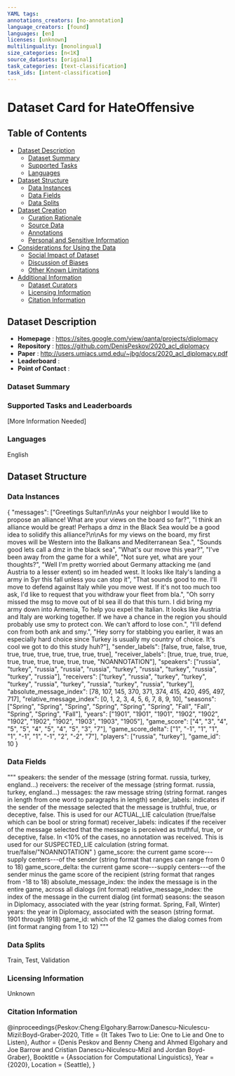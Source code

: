 ```yaml
---
YAML tags:
annotations_creators: [no-annotation]
language_creators: [found]
languages: [en]
licenses: [unknown]
multilinguality: [monolingual]
size_categories: [n<1K]
source_datasets: [original]
task_categories: [text-classification]
task_ids: [intent-classification]
---
```


# Dataset Card for HateOffensive

## Table of Contents
- [Dataset Description](#dataset-description)
  - [Dataset Summary](#dataset-summary)
  - [Supported Tasks](#supported-tasks-and-leaderboards)
  - [Languages](#languages)
- [Dataset Structure](#dataset-structure)
  - [Data Instances](#data-instances)
  - [Data Fields](#data-instances)
  - [Data Splits](#data-instances)
- [Dataset Creation](#dataset-creation)
  - [Curation Rationale](#curation-rationale)
  - [Source Data](#source-data)
  - [Annotations](#annotations)
  - [Personal and Sensitive Information](#personal-and-sensitive-information)
- [Considerations for Using the Data](#considerations-for-using-the-data)
  - [Social Impact of Dataset](#social-impact-of-dataset)
  - [Discussion of Biases](#discussion-of-biases)
  - [Other Known Limitations](#other-known-limitations)
- [Additional Information](#additional-information)
  - [Dataset Curators](#dataset-curators)
  - [Licensing Information](#licensing-information)
  - [Citation Information](#citation-information)

## Dataset Description
- **Homepage** : https://sites.google.com/view/qanta/projects/diplomacy
- **Repository** : https://github.com/DenisPeskov/2020_acl_diplomacy
- **Paper** : http://users.umiacs.umd.edu/~jbg/docs/2020_acl_diplomacy.pdf
- **Leaderboard** : 
- **Point of Contact** : 

### Dataset Summary
### Supported Tasks and Leaderboards
[More Information Needed]
### Languages
English

## Dataset Structure
### Data Instances
{
"messages": 
["Greetings Sultan!\n\nAs your neighbor I would like to propose an alliance! What are your views on the board so far?", "I think an alliance would be great! Perhaps a dmz in the Black Sea would be a good idea to solidify this alliance?\n\nAs for my views on the board, my first moves will be Western into the Balkans and Mediterranean Sea.", "Sounds good lets call a dmz in the black sea", "What's our move this year?", "I've been away from the game for a while", "Not sure yet, what are your thoughts?", "Well I'm pretty worried about Germany attacking me (and Austria to a lesser extent) so im headed west. It looks like Italy's landing a army in Syr this fall unless you can stop it", "That sounds good to me. I'll move to defend against Italy while you move west. If it's not too much too ask, I'd like to request that you withdraw your fleet from bla.", "Oh sorry missed the msg to move out of bl sea ill do that this turn. I did bring my army down into Armenia, To help you expel the Italian. It looks like Austria and Italy are working together. If we have a chance in the region you should probably use smy to protect con. We can't afford to lose con.", "I'll defend con from both ank and smy.", "Hey sorry for stabbing you earlier, it was an especially hard choice since Turkey is usually my country of choice. It's cool we got to do this study huh?"], 
"sender_labels": [false, true, false, true, true, true, true, true, true, true, true], 
"receiver_labels": [true, true, true, true, true, true, true, true, true, true, "NOANNOTATION"], 
"speakers": ["russia", "turkey", "russia", "russia", "russia", "turkey", "russia", "turkey", "russia", "turkey", "russia"], 
"receivers": ["turkey", "russia", "turkey", "turkey", "turkey", "russia", "turkey", "russia", "turkey", "russia", "turkey"], 
"absolute_message_index": [78, 107, 145, 370, 371, 374, 415, 420, 495, 497, 717], 
"relative_message_index": [0, 1, 2, 3, 4, 5, 6, 7, 8, 9, 10], 
"seasons": ["Spring", "Spring", "Spring", "Spring", "Spring", "Spring", "Fall", "Fall", "Spring", "Spring", "Fall"], 
"years": ["1901", "1901", "1901", "1902", "1902", "1902", "1902", "1902", "1903", "1903", "1905"], 
"game_score": ["4", "3", "4", "5", "5", "4", "5", "4", "5", "3", "7"],
"game_score_delta": ["1", "-1", "1", "1", "1", "-1", "1", "-1", "2", "-2", "7"], 
"players": ["russia", "turkey"], 
"game_id": 10
}

### Data Fields
"""
speakers: the sender of the message (string format. russia, turkey, england...)
receivers: the receiver of the message (string format. russia, turkey, england...)
messages: the raw message string (string format. ranges in length from one word to paragraphs in length)
sender_labels: indicates if the sender of the message selected that the message is truthful, true, or deceptive, false. This is used for our ACTUAL_LIE calculation (true/false which can be bool or string format)
receiver_labels: indicates if the receiver of the message selected that the message is perceived as truthful, true, or deceptive, false. In <10% of the cases, no annotation was received. This is used for our SUSPECTED_LIE calculation (string format. true/false/"NOANNOTATION" )
game_score: the current game score---supply centers---of the sender (string format that ranges can range from 0 to 18)
game_score_delta: the current game score---supply centers---of the sender minus the game score of the recipient (string format that ranges from -18 to 18)
absolute_message_index: the index the message is in the entire game, across all dialogs (int format)
relative_message_index: the index of the message in the current dialog (int format)
seasons: the season in Diplomacy, associated with the year (string format. Spring, Fall, Winter)
years: the year in Diplomacy, associated with the season (string format. 1901 through 1918)
game_id: which of the 12 games the dialog comes from (int format ranging from 1 to 12)
"""
### Data Splits
Train, Test, Validation


### Licensing Information
Unknown

### Citation Information
@inproceedings{Peskov:Cheng:Elgohary:Barrow:Danescu-Niculescu-Mizil:Boyd-Graber-2020,
Title = {It Takes Two to Lie: One to Lie and One to Listen},
Author = {Denis Peskov and Benny Cheng and Ahmed Elgohary and Joe Barrow    and Cristian Danescu-Niculescu-Mizil and Jordan Boyd-Graber},
Booktitle = {Association for Computational Linguistics},
Year = {2020},
Location = {Seattle},
}